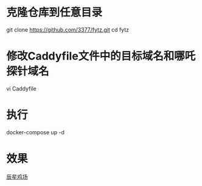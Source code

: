 # 克隆仓库到任意目录
  git clone https://github.com/3377/fytz.git
  cd fytz
# 修改Caddyfile文件中的目标域名和哪吒探针域名
   vi Caddyfile
# 执行
   docker-compose up -d
# 效果
   [辰星鸡场](https://ffy.pages.dev/)
